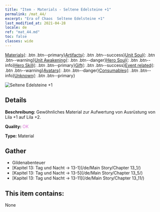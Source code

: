 ```yaml
---
title: "Item - Materials - Seltene Edelsteine +1"
permalink: /mat_44/
excerpt: "Era of Chaos  Seltene Edelsteine +1"
last_modified_at: 2021-04-28
locale: de
ref: "mat_44.md"
toc: false
classes: wide
---
```

 [Materials](/ItemsDE/){: .btn .btn--primary}[Artifacts](/ItemsDE/Artifacts/){: .btn .btn--success}[Unit Soul](/ItemsDE/UnitSoul/){: .btn .btn--warning}[Unit Awakening](/ItemsDE/UnitAwakening/){: .btn .btn--danger}[Hero Soul](/ItemsDE/HeroSoul/){: .btn .btn--info}[Hero Skill](/ItemsDE/HeroSkill/){: .btn .btn--primary}[Gift](/ItemsDE/Gift/){: .btn .btn--success}[Event related](/ItemsDE/Events/){: .btn .btn--warning}[Avatars](/ItemsDE/Avatars/){: .btn .btn--danger}[Consumables](/ItemsDE/Consumables/){: .btn .btn--info}[Unknown](/ItemsDE/Unknown/){: .btn .btn--primary}

 ![Seltene Edelsteine +1](/images/t/i_cailiao_baoshi2.png)

## Details
 **Beschreibung:** Gewöhnliches Material zur Aufwertung von Ausrüstung von Lila +1 auf Lila +2.

 **Quality:** <span style="color: #DA70D6">OK</span>

 **Type:** Material

## Gather

*    Gildenabenteuer 
*    [Kapitel 13: Tag und Nacht -> 13-1](/de/Main Story/Chapter 13_1/) 
*    [Kapitel 13: Tag und Nacht -> 13-5](/de/Main Story/Chapter 13_5/) 
*    [Kapitel 13: Tag und Nacht -> 13-11](/de/Main Story/Chapter 13_11/) 

## This item contains:

  None

